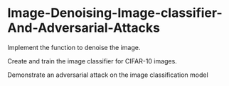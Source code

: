# Image-Denoising-Image-classifier-And-Adversarial-Attacks
Implement the function to denoise the image.

Create and train the image classifier for CIFAR-10 images.

Demonstrate an adversarial attack on the image classification model
